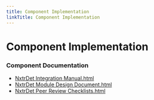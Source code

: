 ```yaml
---
title: Component Implementation
linkTitle: Component Implementation
---
```


# Component Implementation
### Component Documentation

- [NxtrDet Integration Manual.html](doc/NxtrDet%20Integration%20Manual.html)
- [NxtrDet Module Design Document.html](doc/NxtrDet%20Module%20Design%20Document.html)
- [NxtrDet Peer Review Checklists.html](doc/NxtrDet%20Peer%20Review%20Checklists.html)

